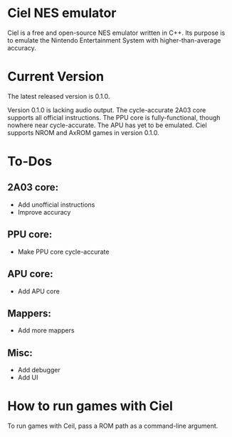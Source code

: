 # Ciel NES emulator

Ciel is a free and open-source NES emulator written in C++.
Its purpose is to emulate the Nintendo Entertainment System with higher-than-average accuracy.

# Current Version

The latest released version is 0.1.0.

Version 0.1.0 is lacking audio output.
The cycle-accurate 2A03 core supports all official instructions.
The PPU core is fully-functional, though nowhere near cycle-accurate.
The APU has yet to be emulated.
Ciel supports NROM and AxROM games in version 0.1.0.

# To-Dos

## 2A03 core:
* Add unofficial instructions
* Improve accuracy

## PPU core:
* Make PPU core cycle-accurate

## APU core:
* Add APU core

## Mappers:
* Add more mappers

## Misc:
* Add debugger
* Add UI

# How to run games with Ciel

To run games with Ceil, pass a ROM path as a command-line argument.